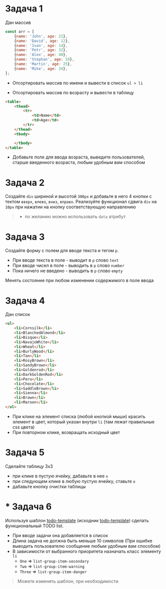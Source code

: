 # Задача 1

Дан массив

```javascript
const arr = [
    {name: 'John', age: 21},
    {name: 'David', age: 12},
    {name: 'Ivan', age: 14},
    {name: 'Petr', age: 32},
    {name: 'Alex', age: 40},
    {name: 'Stephan', age: 19},
    {name: 'Martin', age: 25},
    {name: 'Mike', age: 34},
];
```
- Отсортировать массив по имени и вывести в список `ul > li`

- Отсортировать массив по возрасту и вывести в таблицу 

```html
<table>
    <thead>
        <tr>
            <td>Name</td>
            <td>Age</td>
        </tr>
    </thead>
    <tbody>

    </tbody>
</table>
```
- Добавьте поле для ввода возраста, выведите пользователей, старше введенного возраста, любым удобным вам способом

# Задача 2

Создайте `div` шириной и высотой `300px` и добавьте в него 4 кнопки с тектом `вверх`, `влево`, `вниз`, `вправо`. Реализуйте функционал сдвига `div` на `10px` при нажатии на кнопку соответствующую направлению

> * по желанию можно использовать `data` атрибут

# Задача 3

Создайте форму с полем для вводе текста и тегом `p`.
- При вводе текста в поле - выводит в `p` слово `text`
- При вводе чисел в поле - выводить в `p` слово `number`
- Пока ничего не введено - выводить в `p` слово `empty`

Менять состояние при любом изменении содержимого в поле ввода

# Задача 4

Дан список

```html
<ul>
    <li>Cornsilk</li>
    <li>BlanchedAlmond</li>
    <li>Bisque</li>
    <li>NavajoWhite</li>
    <li>Wheat</li>
    <li>BurlyWood</li>
    <li>Tan</li>
    <li>RosyBrown</li>
    <li>SandyBrown</li>
    <li>Goldenrod</li>
    <li>DarkGoldenRod</li>
    <li>Peru</li>
    <li>Chocolate</li>
    <li>SaddleBrown</li>
    <li>Sienna</li>
    <li>Brown</li>
    <li>Maroon</li>
</ul>
```

- При клике на элемент списка (любой кнопкой мыши) красить элемент в цвет, который указан внутри `li` (там лежат правильные css цвета)
- При повторном клике, возвращать исходный цвет


# Задача 5 

Сделайте таблицу 3x3

- при клике в пустую ячейку, дабавьте в нее `x`
- при следующем клике в любую пустую ячейку, ставьте `o`
- дабавьте кнопку очистки таблицы


# * Задача 6

Используя шаблон [todo-template](https://maksimsheiko.github.io/demo/todo-template.html) (исходник [todo-template](https://github.com/maksimsheiko/maksimsheiko.github.io/blob/master/demo/todo-template.html)) сделать функциональный TODO list.
- При вводе задачи она добавляется в список
- Длина задача не должна быть меньше 10 символов (При ошибке выводить пользователю сообщение любым удобным вам способом)
- В зависимости от выбранного приоритета назначать класс элементу `li`
    * `One` => `list-group-item-secondary`
    * `Two` => `list-group-item-warning`
    * `Three` => `list-group-item-danger`

> Можете изменять шаблон, при необходимости
